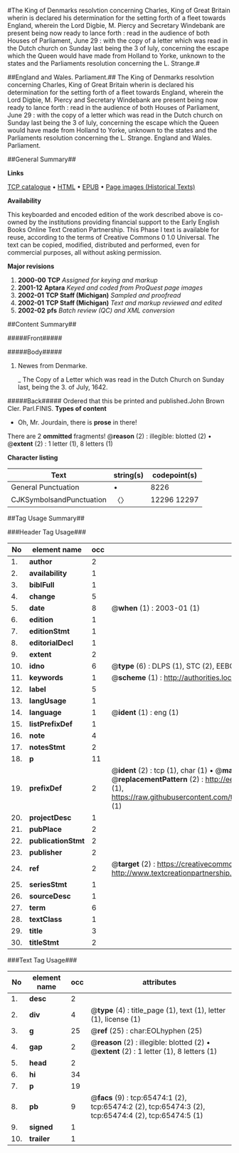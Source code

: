 #The King of Denmarks resolvtion concerning Charles, King of Great Britain wherin is declared his determination for the setting forth of a fleet towards England, wherein the Lord Digbie, M. Piercy and Secretary Windebank are present being now ready to lance forth : read in the audience of both Houses of Parliament, June 29 : with the copy of a letter which was read in the Dutch church on Sunday last being the 3 of Iuly, concerning the escape which the Queen would have made from Holland to Yorke, unknown to the states and the Parliaments resolution concerning the L. Strange.#

##England and Wales. Parliament.##
The King of Denmarks resolvtion concerning Charles, King of Great Britain wherin is declared his determination for the setting forth of a fleet towards England, wherein the Lord Digbie, M. Piercy and Secretary Windebank are present being now ready to lance forth : read in the audience of both Houses of Parliament, June 29 : with the copy of a letter which was read in the Dutch church on Sunday last being the 3 of Iuly, concerning the escape which the Queen would have made from Holland to Yorke, unknown to the states and the Parliaments resolution concerning the L. Strange.
England and Wales. Parliament.

##General Summary##

**Links**

[TCP catalogue](http://www.ota.ox.ac.uk/tcp/)  • 
[HTML](http://tei.it.ox.ac.uk/tcp/Texts-HTML/free/A32/A32885.html)  • 
[EPUB](http://tei.it.ox.ac.uk/tcp/Texts-EPUB/free/A32/A32885.epub) • 
[Page images (Historical Texts)](https://data.historicaltexts.jisc.ac.uk/view?pubId=eebo-12669966e&pageId=eebo-12669966e-65474-1)

**Availability**

This keyboarded and encoded edition of the
	       work described above is co-owned by the institutions
	       providing financial support to the Early English Books
	       Online Text Creation Partnership. This Phase I text is
	       available for reuse, according to the terms of Creative
	       Commons 0 1.0 Universal. The text can be copied,
	       modified, distributed and performed, even for
	       commercial purposes, all without asking permission.

**Major revisions**

1. __2000-00__ __TCP__ *Assigned for keying and markup*
1. __2001-12__ __Aptara__ *Keyed and coded from ProQuest page images*
1. __2002-01__ __TCP Staff (Michigan)__ *Sampled and proofread*
1. __2002-01__ __TCP Staff (Michigan)__ *Text and markup reviewed and edited*
1. __2002-02__ __pfs__ *Batch review (QC) and XML conversion*

##Content Summary##

#####Front#####

#####Body#####

1. Newes from Denmarke.

    _ The Copy of a Letter which was read in the
Dutch Church on Sunday last, being
the 3. of July, 1642.

#####Back#####
Ordered that this be printed and published.John Brown Cler. Parl.FINIS.
**Types of content**

  * Oh, Mr. Jourdain, there is **prose** in there!

There are 2 **ommitted** fragments! 
 @__reason__ (2) : illegible: blotted (2)  •  @__extent__ (2) : 1 letter (1), 8 letters (1)

**Character listing**


|Text|string(s)|codepoint(s)|
|---|---|---|
|General Punctuation|•|8226|
|CJKSymbolsandPunctuation|〈〉|12296 12297|

##Tag Usage Summary##

###Header Tag Usage###

|No|element name|occ|attributes|
|---|---|---|---|
|1.|__author__|2||
|2.|__availability__|1||
|3.|__biblFull__|1||
|4.|__change__|5||
|5.|__date__|8| @__when__ (1) : 2003-01 (1)|
|6.|__edition__|1||
|7.|__editionStmt__|1||
|8.|__editorialDecl__|1||
|9.|__extent__|2||
|10.|__idno__|6| @__type__ (6) : DLPS (1), STC (2), EEBO-CITATION (1), OCLC (1), VID (1)|
|11.|__keywords__|1| @__scheme__ (1) : http://authorities.loc.gov/ (1)|
|12.|__label__|5||
|13.|__langUsage__|1||
|14.|__language__|1| @__ident__ (1) : eng (1)|
|15.|__listPrefixDef__|1||
|16.|__note__|4||
|17.|__notesStmt__|2||
|18.|__p__|11||
|19.|__prefixDef__|2| @__ident__ (2) : tcp (1), char (1)  •  @__matchPattern__ (2) : ([0-9\-]+):([0-9IVX]+) (1), (.+) (1)  •  @__replacementPattern__ (2) : http://eebo.chadwyck.com/downloadtiff?vid=$1&page=$2 (1), https://raw.githubusercontent.com/textcreationpartnership/Texts/master/tcpchars.xml#$1 (1)|
|20.|__projectDesc__|1||
|21.|__pubPlace__|2||
|22.|__publicationStmt__|2||
|23.|__publisher__|2||
|24.|__ref__|2| @__target__ (2) : https://creativecommons.org/publicdomain/zero/1.0/ (1), http://www.textcreationpartnership.org/docs/. (1)|
|25.|__seriesStmt__|1||
|26.|__sourceDesc__|1||
|27.|__term__|6||
|28.|__textClass__|1||
|29.|__title__|3||
|30.|__titleStmt__|2||


###Text Tag Usage###

|No|element name|occ|attributes|
|---|---|---|---|
|1.|__desc__|2||
|2.|__div__|4| @__type__ (4) : title_page (1), text (1), letter (1), license (1)|
|3.|__g__|25| @__ref__ (25) : char:EOLhyphen (25)|
|4.|__gap__|2| @__reason__ (2) : illegible: blotted (2)  •  @__extent__ (2) : 1 letter (1), 8 letters (1)|
|5.|__head__|2||
|6.|__hi__|34||
|7.|__p__|19||
|8.|__pb__|9| @__facs__ (9) : tcp:65474:1 (2), tcp:65474:2 (2), tcp:65474:3 (2), tcp:65474:4 (2), tcp:65474:5 (1)|
|9.|__signed__|1||
|10.|__trailer__|1||

